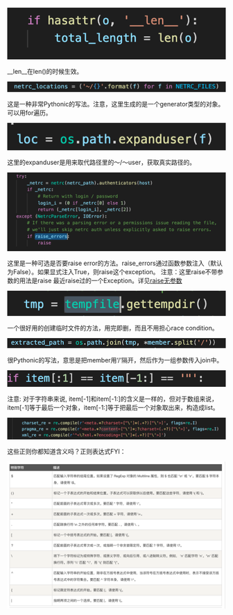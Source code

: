   ![image info](./1.png)
  
  __len__在len()的时候生效。
 
  ![image info](./2.png)
  
  这是一种非常Pythonic的写法。注意，这里生成的是一个generator类型的对象。可以用for遍历。
  
  ![image info](./3.png)
    
  这里的expanduser是用来取代路径里的～/～user，获取真实路径的。
    
  ![image info](./4.png)
  
  这里是一种可选是否要raise error的方法。raise_errors通过函数参数注入（默认为False）。如果显式注入True，则raise这个exception。
  注意：这里raise不带参数的用法是raise 最近raise过的一个Exception。详见[raise无参数](https://stackoverflow.com/questions/3228591/python-rasing-an-exception-without-arguments)
  
  ![image info](./5.png)
  
  一个很好用的创建临时文件的方法，用完即删，而且不用担心race condition。
  
  ![image info](./6.png)
  
  很Pythonic的写法，意思是把member用‘/’隔开，然后作为一组参数传入join中。
  
  ![image info](./7.png)
  
  注意: 对于字符串来说, item[-1]和item[-1:]的含义是一样的，但对于数组来说，item[-1]等于最后一个对象，item[-1:]等于把最后一个对象取出来，构造成list。
  
  ![image info](./8.png)
  
  这些正则你都知道含义吗？正则表达式FYI：
  
  ![image info](./9.png)
 
